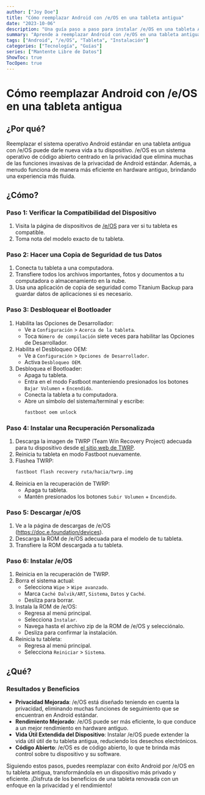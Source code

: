 ```yaml
---
author: ["Joy Doe"]
title: "Cómo reemplazar Android con /e/OS en una tableta antigua"
date: "2023-10-06"
description: "Una guía paso a paso para instalar /e/OS en una tableta Android antigua y darle nueva vida a tu dispositivo."
summary: "Aprende a reemplazar Android con /e/OS en una tableta antigua, mejorando el rendimiento y la privacidad de tu dispositivo."
tags: ["Android", "/e/OS", "Tableta", "Instalación"]
categories: ["Tecnología", "Guías"]
series: ["Mantente Libre de Datos"]
ShowToc: true
TocOpen: true
---
```


# Cómo reemplazar Android con /e/OS en una tableta antigua

## ¿Por qué?

Reemplazar el sistema operativo Android estándar en una tableta antigua con /e/OS puede darle nueva vida a tu dispositivo. /e/OS es un sistema operativo de código abierto centrado en la privacidad que elimina muchas de las funciones invasivas de la privacidad de Android estándar. Además, a menudo funciona de manera más eficiente en hardware antiguo, brindando una experiencia más fluida.

## ¿Cómo?

### Paso 1: Verificar la Compatibilidad del Dispositivo

1. Visita la página de dispositivos de [/e/OS](https://doc.e.foundation/devices) para ver si tu tableta es compatible.
2. Toma nota del modelo exacto de tu tableta.

### Paso 2: Hacer una Copia de Seguridad de tus Datos

1. Conecta tu tableta a una computadora.
2. Transfiere todos los archivos importantes, fotos y documentos a tu computadora o almacenamiento en la nube.
3. Usa una aplicación de copia de seguridad como Titanium Backup para guardar datos de aplicaciones si es necesario.

### Paso 3: Desbloquear el Bootloader

1. Habilita las Opciones de Desarrollador:
   - Ve a `Configuración` > `Acerca de la tableta`.
   - Toca `Número de compilación` siete veces para habilitar las Opciones de Desarrollador.
2. Habilita el Desbloqueo OEM:
   - Ve a `Configuración` > `Opciones de Desarrollador`.
   - Activa `Desbloqueo OEM`.
3. Desbloquea el Bootloader:
   - Apaga tu tableta.
   - Entra en el modo Fastboot manteniendo presionados los botones `Bajar Volumen` + `Encendido`.
   - Conecta la tableta a tu computadora.
   - Abre un símbolo del sistema/terminal y escribe:
     ```sh
     fastboot oem unlock
     ```

### Paso 4: Instalar una Recuperación Personalizada

1. Descarga la imagen de TWRP (Team Win Recovery Project) adecuada para tu dispositivo desde [el sitio web de TWRP](https://twrp.me/Devices/).
2. Reinicia tu tableta en modo Fastboot nuevamente.
3. Flashea TWRP:
   ```sh
   fastboot flash recovery ruta/hacia/twrp.img
   ```
4. Reinicia en la recuperación de TWRP:
   - Apaga tu tableta.
   - Mantén presionados los botones `Subir Volumen` + `Encendido`.

### Paso 5: Descargar /e/OS

1. Ve a la página de descargas de /e/OS (https://doc.e.foundation/devices).
2. Descarga la ROM de /e/OS adecuada para el modelo de tu tableta.
3. Transfiere la ROM descargada a tu tableta.

### Paso 6: Instalar /e/OS

1. Reinicia en la recuperación de TWRP.
2. Borra el sistema actual:
   - Selecciona `Wipe` > `Wipe avanzado`.
   - Marca `Caché Dalvik/ART`, `Sistema`, `Datos` y `Caché`.
   - Desliza para borrar.
3. Instala la ROM de /e/OS:
   - Regresa al menú principal.
   - Selecciona `Instalar`.
   - Navega hasta el archivo zip de la ROM de /e/OS y selecciónalo.
   - Desliza para confirmar la instalación.
4. Reinicia tu tableta:
   - Regresa al menú principal.
   - Selecciona `Reiniciar` > `Sistema`.

## ¿Qué?

### Resultados y Beneficios

- **Privacidad Mejorada**: /e/OS está diseñado teniendo en cuenta la privacidad, eliminando muchas funciones de seguimiento que se encuentran en Android estándar.
- **Rendimiento Mejorado**: /e/OS puede ser más eficiente, lo que conduce a un mejor rendimiento en hardware antiguo.
- **Vida Útil Extendida del Dispositivo**: Instalar /e/OS puede extender la vida útil útil de tu tableta antigua, reduciendo los desechos electrónicos.
- **Código Abierto**: /e/OS es de código abierto, lo que te brinda más control sobre tu dispositivo y su software.

Siguiendo estos pasos, puedes reemplazar con éxito Android por /e/OS en tu tableta antigua, transformándola en un dispositivo más privado y eficiente. ¡Disfruta de los beneficios de una tableta renovada con un enfoque en la privacidad y el rendimiento!